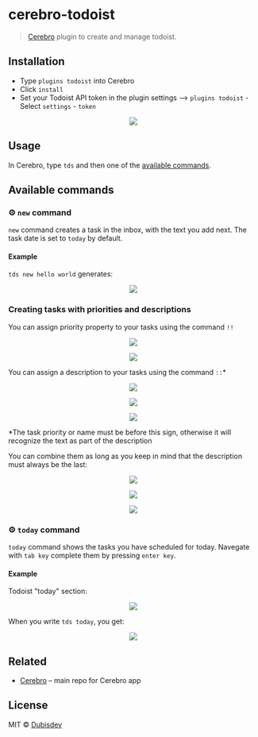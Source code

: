 # cerebro-todoist

> [Cerebro](https://cerebroapp.com) plugin to create and manage todoist.

## Installation

- Type `plugins todoist` into Cerebro
- Click `install`
- Set your Todoist API token in the plugin settings --> `plugins todoist` - Select `settings` - `token`

<p align="center">
  <img src="https://github.com/dubisdev/cerebro-todoist/raw/master/readme_files/settings_token.png">
</p>

## Usage

In Cerebro, type `tds` and then one of the [available commands](#available-commands).

## Available commands

### ⚙ `new` command

`new` command creates a task in the inbox, with the text you add next. The task date is set to `today` by default.

#### Example

`tds new hello world` generates:

<p align="center">
  <img src="https://github.com/dubisdev/cerebro-todoist/raw/master/readme_files/new_note.png">
</p>

### Creating tasks with priorities and descriptions

You can assign priority property to your tasks using the command `!!`

<p align="center">
  <img src="https://github.com/dubisdev/cerebro-todoist/raw/master/readme_files/priority_cerebro.png">
</p>
<p align="center">
  <img src="https://github.com/dubisdev/cerebro-todoist/raw/master/readme_files/priority_todoist.png">
</p>

You can assign a description to your tasks using the command `::`\*

<p align="center">
  <img src="https://github.com/dubisdev/cerebro-todoist/raw/master/readme_files/description_cerebro.png">
</p>
<p align="center">
  <img src="https://github.com/dubisdev/cerebro-todoist/raw/master/readme_files/description1_todoist.png">
</p>
<p align="center">
  <img src="https://github.com/dubisdev/cerebro-todoist/raw/master/readme_files/description_todoist.png">
</p>

\*The task priority or name must be before this sign, otherwise it will recognize the text as part of the description

You can combine them as long as you keep in mind that the description must always be the last:

<p align="center">
  <img src="https://github.com/dubisdev/cerebro-todoist/raw/master/readme_files/combined_cerebro.png">
</p>
<p align="center">
  <img src="https://github.com/dubisdev/cerebro-todoist/raw/master/readme_files/combined1_todoist.png">
</p>
<p align="center">
  <img src="https://github.com/dubisdev/cerebro-todoist/raw/master/readme_files/combined_todoist.png">
</p>

### ⚙ `today` command

`today` command shows the tasks you have scheduled for today.
Navegate with `tab key` complete them by pressing `enter key`.

#### Example

Todoist "today" section:

<p align="center">
  <img src="https://github.com/dubisdev/cerebro-todoist/raw/master/readme_files/today_todoist.png">
</p>

When you write `tds today`, you get:

<p align="center">
  <img src="https://raw.githubusercontent.com/dubisdev/cerebro-todoist/master/readme_files/today_cerebro.png">
</p>

## Related

- [Cerebro](http://github.com/KELiON/cerebro) – main repo for Cerebro app

## License

MIT © [Dubisdev](https://dubis.dev)
